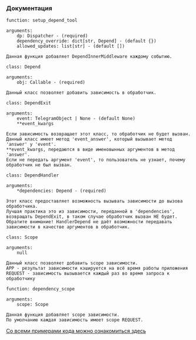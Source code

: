 ### Документация


`function: setup_depend_tool`

    arguments: 
        dp: Dispatcher - (required)
        dependency_override: dict[str, Depend] - (default {})
        allowed_updates: list[str] - (default [])

    Данная функция добавляет DependInnerMiddleware каждому событию.


`class: Depend`

    arguments: 
        obj: Callable - (required)

    Данный класс позволяет добавить зависимость в обработчик.


`class: DependExit`

    arguments:
        event: TelegramObject | None - (default None)
        **event_kwargs

    Если зависимость возвращает этот класс, то обработчик не будет вызван. 
    Данный класс имеет метод 'event_answer', который вызывает метод 'answer' у 'event'. 
    **event_kwargs, передаются в виде именовынных аргументов в метод 'answer'. 
    Если не передать аргумент 'event', то пользователь не узнает, почему обработчик не был вызван.


`class: DependHandler`

    arguments:
        *dependencies: Depend - (required)

    Этот класс предоставляет возможность вызывать зависимости до вызова обработчика. 
    Лучшая практика это из зависимости, переданной в 'dependencies', возвращать DependExit, в таком случае обработчик вызван НЕ будет. 
    Обратите внимание! HandlerDepend не даёт возможности передавать зависимости в качестве аргументов в обработчик.


`class: Scope`
    
    arguments:
        null

    Данный класс позволяет добавить scope зависимости.
    APP - результат зависимости кэшируется на всё время работы приложения
    REQUEST - зависимость вызывается каждый раз во время запроса к обработчику


`function: dependency_scope`

    arguments:
        scope: Scope

    Данная функция добавляет scope зависимости.
    По умолчанию каждая зависимость имеет scope REQUEST.


[Со всеми примерами кода можно ознакомиться здесь](https://github.com/shayzi3/aiogram_tool/blob/master/examples/depend/)